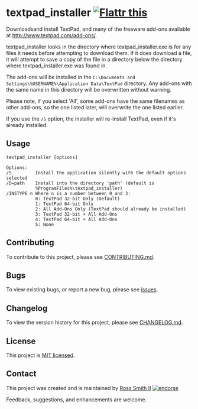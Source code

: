 # textpad_installer [![Flattr this][flatter_png]][flatter]

Downloadsand install TextPad, and many of the
freeware add-ons available at http://www.textpad.com/add-ons/.

textpad_installer looks in the directory where textpad_installer.exe is for
any files it needs before attempting to download them. If it does download a
file, it will attempt to save a copy of the file in a directory below the
directory where textpad_installer.exe was found in.

The add-ons will be installed in the
`C:\Documents and Settings\%USERNAME%\Application Data\TextPad` directory.
Any add-ons with the same name in this directory will be overwritten without
warning.

Please note, if you select 'All', some add-ons have the same filenames as
other add-ons, so the one listed later, will overwrite the one listed earlier.

If you use the `/S` option, the installer will re-install TextPad, even if it's
already installed.

## Usage

````
textpad_installer [options]

Options:
/S         Install the application silently with the default options selected
/D=path    Install into the directory 'path' (default is
           %ProgramFiles%\textpad_installer)
/INSTYPE n Where n is a number between 0 and 3:
           0: TextPad 32-bit Only (Default)
           1: TextPad 64-bit Only
           2: All Add-Ons Only (TextPad should already be installed)
           3: TextPad 32-bit + All Add-Ons
           4: TextPad 64-bit + All Add-Ons
           5: None
````

## Contributing

To contribute to this project, please see [CONTRIBUTING.md](CONTRIBUTING.md).

## Bugs

To view existing bugs, or report a new bug, please see [issues](../../issues).

## Changelog

To view the version history for this project, please see [CHANGELOG.md](CHANGELOG.md).

## License

This project is [MIT licensed](LICENSE).

## Contact

This project was created and is maintained by [Ross Smith II][] [![endorse][endorse_png]][endorse]

Feedback, suggestions, and enhancements are welcome.

[Ross Smith II]: mailto:ross@smithii.com "ross@smithii.com"
[flatter]: https://flattr.com/submit/auto?user_id=rasa&url=https%3A%2F%2Fgithub.com%2Frasa%2Ftextpad_installer
[flatter_png]: http://button.flattr.com/flattr-badge-large.png "Flattr this"
[endorse]: https://coderwall.com/rasa
[endorse_png]: https://api.coderwall.com/rasa/endorsecount.png "endorse"

